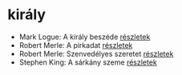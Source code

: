 # király

- Mark Logue: A király beszéde [részletek](_details/Mark%20Logue.md#id_298)
- Robert Merle: A pirkadat [részletek](_details/Robert%20Merle.md#id_324)
- Robert Merle: Szenvedélyes szeretet [részletek](_details/Robert%20Merle.md#id_338)
- Stephen King: A sárkány szeme [részletek](_details/Stephen%20King.md#id_547)